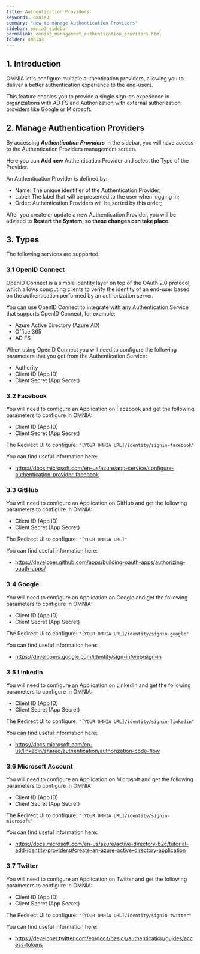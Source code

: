 ```yaml
---
title: Authentication Providers
keywords: omnia3
summary: "How to manage Authentication Providers"
sidebar: omnia3_sidebar
permalink: omnia3_management_authentication_providers.html
folder: omnia3
---
```



## 1. Introduction

OMNIA let's configure multiple authentication providers, allowing you to deliver a better authentication experience to the end-users.

This feature enables you to provide a single sign-on experience in organizations with AD FS and Authorization with external authorization providers like Google or Microsoft.


## 2. Manage Authentication Providers

By accessing **_Authentication Providers_** in the sidebar, you will have access to the Authentication Providers management screen.

Here you can **Add new** Authentication Provider and select the Type of the Provider.

An Authentication Provider is defined by:
* Name: The unique identifier of the Authentication Provider;
* Label: The label that will be presented to the user when logging in;
* Order: Authentication Providers will be sorted by this order;

After you create or update a new Authentication Provider, you will be advised to **Restart the System, so these changes can take place.**


## 3. Types

The following services are supported:

### 3.1 OpenID Connect

OpenID Connect is a simple identity layer on top of the OAuth 2.0 protocol, which allows computing clients to verify the identity of an end-user based on the authentication performed by an authorization server.

You can use OpenID Connect to integrate with any Authentication Service that supports OpenID Connect, for example:

 - Azure Active Directory (Azure AD)
 - Office 365
 - AD FS

When using OpenID Connect you will need to configure the following parameters that you get from the Authentication Service:
 - Authority
 - Client ID (App ID)
 - Client Secret (App Secret)

### 3.2 Facebook

You will need to configure an Application on Facebook and get the following parameters to configure in OMNIA:
 - Client ID (App ID)
 - Client Secret (App Secret)

The Redirect UI to configure: `"[YOUR OMNIA URL]/identity/signin-facebook"`

You can find useful information here:

 - https://docs.microsoft.com/en-us/azure/app-service/configure-authentication-provider-facebook

### 3.3 GitHub

You will need to configure an Application on GitHub and get the following parameters to configure in OMNIA:
 - Client ID (App ID)
 - Client Secret (App Secret)

The Redirect UI to configure: `"[YOUR OMNIA URL]"`

You can find useful information here:

 - https://developer.github.com/apps/building-oauth-apps/authorizing-oauth-apps/

### 3.4 Google

You will need to configure an Application on Google and get the following parameters to configure in OMNIA:
 - Client ID (App ID)
 - Client Secret (App Secret)

The Redirect UI to configure: `"[YOUR OMNIA URL]/identity/signin-google"`

You can find useful information here:

 - https://developers.google.com/identity/sign-in/web/sign-in

### 3.5 LinkedIn

You will need to configure an Application on LinkedIn and get the following parameters to configure in OMNIA:
 - Client ID (App ID)
 - Client Secret (App Secret)

The Redirect UI to configure: `"[YOUR OMNIA URL]/identity/signin-linkedin"`

You can find useful information here:

 - https://docs.microsoft.com/en-us/linkedin/shared/authentication/authorization-code-flow

### 3.6 Microsoft Account

You will need to configure an Application on Microsoft and get the following parameters to configure in OMNIA:
 - Client ID (App ID)
 - Client Secret (App Secret)

The Redirect UI to configure: `"[YOUR OMNIA URL]/identity/signin-microsoft"`

You can find useful information here:

 - https://docs.microsoft.com/en-us/azure/active-directory-b2c/tutorial-add-identity-providers#create-an-azure-active-directory-application

### 3.7 Twitter

You will need to configure an Application on Twitter and get the following parameters to configure in OMNIA:
 - Client ID (App ID)
 - Client Secret (App Secret)

The Redirect UI to configure: `"[YOUR OMNIA URL]/identity/signin-twitter"`

You can find useful information here:

 - https://developer.twitter.com/en/docs/basics/authentication/guides/access-tokens
